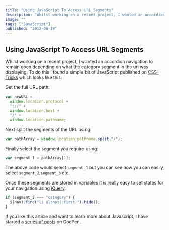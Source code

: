 ```yaml
---
title: "Using JavaScript To Access URL Segments"
description: "Whilst working on a recent project, I wanted an accordion navigation to remain open depending on what the category segment in the url was displaying."
image: ""
tags: ["JavaScript"]
published: "2012-06-19"
---
```


## Using JavaScript To Access URL Segments

Whilst working on a recent project, I wanted an accordion navigation to remain open depending on what the category segment in the url was displaying. To do this I found a simple bit of JavaScript published on [CSS-Tricks](http://css-tricks.com/snippets/javascript/get-url-and-url-parts-in-javascript) which looks like this:

Get the full URL path:

```js
var newURL =
  window.location.protocol +
  "://" +
  window.location.host +
  "/" +
  window.location.pathname;
```

Next split the segments of the URL using:

```js
var pathArray = window.location.pathname.split("/");
```

Finally select the segment you require using:

```js
var segment_1 = pathArray[1];
```

The above code would select `segment_1` but you can see how you can easily select `segment_2`,`segment_3` etc.

Once these segments are stored in variables it is really easy to set states for your navigation using [jQuery](https://jquery.com/).

```js
if (segment_2 === "category") {
  $(nav).find("li ul:not(:first)").hide();
}
```

If you like this article and want to learn more about Javascript, I have started a [series of posts](http://codepen.io/collection/paujy/) on CodPen.
